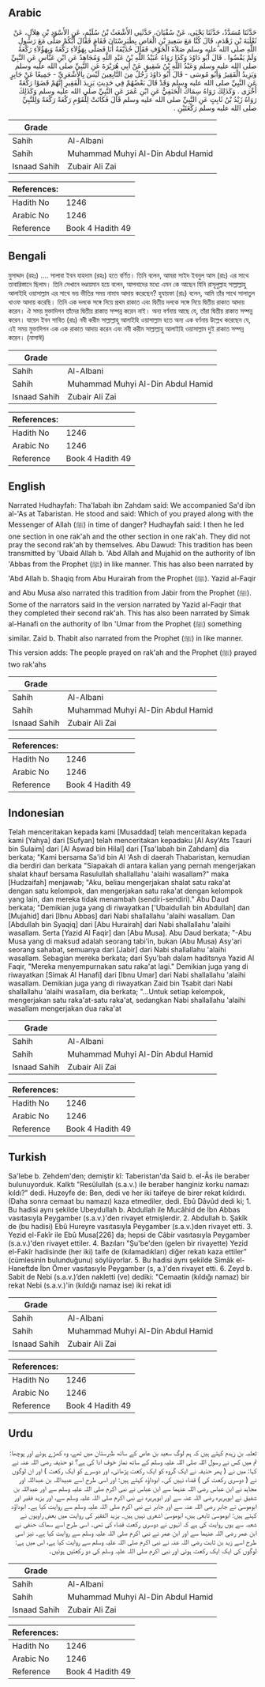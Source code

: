 ## Arabic


<div dir="rtl" lang="ar" style={{fontSize:'larger',backgroundColor:'#f8f9fa',padding:20}}>
حَدَّثَنَا مُسَدَّدٌ، حَدَّثَنَا يَحْيَى، عَنْ سُفْيَانَ، حَدَّثَنِي الأَشْعَثُ بْنُ سُلَيْمٍ، عَنِ الأَسْوَدِ بْنِ هِلاَلٍ، عَنْ ثَعْلَبَةَ بْنِ زَهْدَمٍ، قَالَ كُنَّا مَعَ سَعِيدِ بْنِ الْعَاصِ بِطَبَرِسْتَانَ فَقَامَ فَقَالَ أَيُّكُمْ صَلَّى مَعَ رَسُولِ اللَّهِ صلى الله عليه وسلم صَلاَةَ الْخَوْفِ فَقَالَ حُذَيْفَةُ أَنَا فَصَلَّى بِهَؤُلاَءِ رَكْعَةً وَبِهَؤُلاَءِ رَكْعَةً وَلَمْ يَقْضُوا ‏.‏ قَالَ أَبُو دَاوُدَ وَكَذَا رَوَاهُ عُبَيْدُ اللَّهِ بْنُ عَبْدِ اللَّهِ وَمُجَاهِدٌ عَنِ ابْنِ عَبَّاسٍ عَنِ النَّبِيِّ صلى الله عليه وسلم وَعَبْدُ اللَّهِ بْنُ شَقِيقٍ عَنْ أَبِي هُرَيْرَةَ عَنِ النَّبِيِّ صلى الله عليه وسلم وَيَزِيدُ الْفَقِيرُ وَأَبُو مُوسَى - قَالَ أَبُو دَاوُدَ رَجُلٌ مِنَ التَّابِعِينَ لَيْسَ بِالأَشْعَرِيِّ - جَمِيعًا عَنْ جَابِرٍ عَنِ النَّبِيِّ صلى الله عليه وسلم وَقَدْ قَالَ بَعْضُهُمْ فِي حَدِيثِ يَزِيدَ الْفَقِيرِ إِنَّهُمْ قَضَوْا رَكْعَةً أُخْرَى ‏.‏ وَكَذَلِكَ رَوَاهُ سِمَاكٌ الْحَنَفِيُّ عَنِ ابْنِ عُمَرَ عَنِ النَّبِيِّ صلى الله عليه وسلم وَكَذَلِكَ رَوَاهُ زَيْدُ بْنُ ثَابِتٍ عَنِ النَّبِيِّ صلى الله عليه وسلم قَالَ فَكَانَتْ لِلْقَوْمِ رَكْعَةً رَكْعَةً وَلِلنَّبِيِّ صلى الله عليه وسلم رَكْعَتَيْنِ ‏.‏
</div>
<div style={{backgroundColor:'#f8f9fa',padding:20, marginBottom: 10}}><table> <thead> <tr> <th>Grade</th> <th></th> </tr> </thead> <tbody> <tr><td>Sahih</td><td>Al-Albani</td></tr><tr><td>Sahih</td><td>Muhammad Muhyi Al-Din Abdul Hamid</td></tr><tr><td>Isnaad Sahih</td><td>Zubair Ali Zai</td></tr></tbody></table><table> <thead> <tr> <th>References:</th> <th></th> </tr> </thead> <tbody><tr><td>Hadith No</td><td>1246</td></tr><tr><td>Arabic No</td><td>1246</td></tr><tr><td>Reference</td><td>Book 4 Hadith 49</td></tr></tbody></table></div>

## Bengali


<div dir="ltr" lang="bn" style={{fontSize:'larger',backgroundColor:'#f8f9fa',padding:20}}>
মুসাদ্দাদ (রহঃ) .... সালাবা ইবন যাহদাম (রহঃ) হতে বর্ণিত। তিনি বলেন, আমরা সাইদ ইবনুল আস (রাঃ) এর সাথে তাবারিস্তানে ছিলাম। তিনি সেখানে দণ্ডায়মান হয়ে বলেন, আপনাদের মধ্যে এমন কে আছেন যিনি রাসূলুল্লাহ সাল্লাল্লাহু আলাইহি ওয়াসাল্লাম এর সাথে ভয় ভীতির সময় নামায আদায় করেছেন? হুযায়ফা (রাঃ) বলেন, আমি তাঁর সাথে সালাতুল খাওফ আদায় করেছি। তিনি এক দলকে সঙ্গে নিয়ে প্রথম রাকাত এবং দ্বিতীয় দলকে সঙ্গে নিয়ে দ্বিতীয় রাকাত আদায় করেন। ঐ সময় মুক্তাদিগন তাঁদের দ্বিতীয় রাকাত সম্পন্ন করেন নাই। অন্য বর্ণনায় আছে যে, তাঁরা দ্বিতীয় রাকাত সম্পন্ন করেন। যায়েদ ইবন সাবিত (রাঃ) নবী করীম সাল্লাল্লাহু আলাইহি ওয়াসাল্লাম হতে অন্য এক বর্ণনায় উল্লেখ করেছেন যে, এই সময় মুক্তাদিগন এক এক রাকাত আদায় করেন এবং নবী করীম সাল্লাল্লাহু আলাইহি ওয়াসাল্লাম দুই রাকাত সম্পন্ন করেন। (নাসাঈ)
</div>
<div style={{backgroundColor:'#f8f9fa',padding:20, marginBottom: 10}}><table> <thead> <tr> <th>Grade</th> <th></th> </tr> </thead> <tbody> <tr><td>Sahih</td><td>Al-Albani</td></tr><tr><td>Sahih</td><td>Muhammad Muhyi Al-Din Abdul Hamid</td></tr><tr><td>Isnaad Sahih</td><td>Zubair Ali Zai</td></tr></tbody></table><table> <thead> <tr> <th>References:</th> <th></th> </tr> </thead> <tbody><tr><td>Hadith No</td><td>1246</td></tr><tr><td>Arabic No</td><td>1246</td></tr><tr><td>Reference</td><td>Book 4 Hadith 49</td></tr></tbody></table></div>

## English


<div dir="ltr" lang="en" style={{fontSize:'larger',backgroundColor:'#f8f9fa',padding:20}}>
Narrated Hudhayfah: Tha'labah ibn Zahdam said: We accompanied Sa'd ibn al-'As at Tabaristan. He stood and said: Which of you prayed along with the Messenger of Allah (ﷺ) in time of danger? Hudhayfah said: I then he led one section in one rak'ah and the other section in one rak'ah. They did not pray the second rak'ah by themselves. Abu Dawud: This tradition has been transmitted by 'Ubaid Allah b. 'Abd Allah and Mujahid on the authority of Ibn 'Abbas from the Prophet (ﷺ) in like manner. This has also been narrated by 'Abd Allah b. Shaqiq from Abu Hurairah from the Prophet (ﷺ). Yazid al-Faqir and Abu Musa also narrated this tradition from Jabir from the Prophet (ﷺ). Some of the narrators said in the version narrated by Yazid al-Faqir that they completed their second rak'ah. This has also been narrated by Simak al-Hanafi on the authority of Ibn 'Umar from the Prophet (ﷺ) something similar. Zaid b. Thabit also narrated from the Prophet (ﷺ) in like manner. This version adds: The people prayed on rak'ah and the Prophet (ﷺ) prayed two rak'ahs
</div>
<div style={{backgroundColor:'#f8f9fa',padding:20, marginBottom: 10}}><table> <thead> <tr> <th>Grade</th> <th></th> </tr> </thead> <tbody> <tr><td>Sahih</td><td>Al-Albani</td></tr><tr><td>Sahih</td><td>Muhammad Muhyi Al-Din Abdul Hamid</td></tr><tr><td>Isnaad Sahih</td><td>Zubair Ali Zai</td></tr></tbody></table><table> <thead> <tr> <th>References:</th> <th></th> </tr> </thead> <tbody><tr><td>Hadith No</td><td>1246</td></tr><tr><td>Arabic No</td><td>1246</td></tr><tr><td>Reference</td><td>Book 4 Hadith 49</td></tr></tbody></table></div>

## Indonesian


<div dir="ltr" lang="id" style={{fontSize:'larger',backgroundColor:'#f8f9fa',padding:20}}>
Telah menceritakan kepada kami [Musaddad] telah menceritakan kepada kami [Yahya] dari [Sufyan] telah menceritakan kepadaku [Al Asy'Ats Tsauri bin Sulaim] dari [Al Aswad bin Hilal] dari [Tsa'labah bin Zahdam] dia berkata; "Kami bersama Sa'id bin Al 'Ash di daerah Thabaristan, kemudian dia berdiri dan berkata "Siapakah di antara kalian yang pernah mengerjakan shalat khauf bersama Rasulullah shallallahu 'alaihi wasallam?" maka [Hudzaifah] menjawab; "Aku, beliau mengerjakan shalat satu raka'at dengan satu kelompok, dan mengerjakan satu raka'at dengan kelompok yang lain, dan mereka tidak menambah (sendiri-sendiri)." Abu Daud berkata; "Demikian juga yang di riwayatkan ['Ubaidullah bin Abdullah] dan [Mujahid] dari [Ibnu Abbas] dari Nabi shallallahu 'alaihi wasallam. Dan [Abdullah bin Syaqiq] dari [Abu Hurairah] dari Nabi shallallahu 'alaihi wasallam. Serta [Yazid Al Faqir] dan [Abu Musa]. Abu Daud berkata; "-Abu Musa yang di maksud adalah seorang tabi'in, bukan (Abu Musa) Asy'ari seorang sahabat, semuanya dari [Jabir] dari Nabi shallallahu 'alaihi wasallam. Sebagian mereka berkata; dari Syu'bah dalam haditsnya Yazid Al Faqir, "Mereka menyempurnakan satu raka'at lagi." Demikian juga yang di riwayatkan [Simak Al Hanafi] dari [Ibnu Umar] dari Nabi shallallahu 'alaihi wasallam. Demikian juga yang di riwayatkan Zaid bin Tsabit dari Nabi shallallahu 'alaihi wasallam, dia berkata; "…Untuk setiap kelompok, mengerjakan satu raka'at-satu raka'at, sedangkan Nabi shallallahu 'alaihi wasallam mengerjakan dua raka'at
</div>
<div style={{backgroundColor:'#f8f9fa',padding:20, marginBottom: 10}}><table> <thead> <tr> <th>Grade</th> <th></th> </tr> </thead> <tbody> <tr><td>Sahih</td><td>Al-Albani</td></tr><tr><td>Sahih</td><td>Muhammad Muhyi Al-Din Abdul Hamid</td></tr><tr><td>Isnaad Sahih</td><td>Zubair Ali Zai</td></tr></tbody></table><table> <thead> <tr> <th>References:</th> <th></th> </tr> </thead> <tbody><tr><td>Hadith No</td><td>1246</td></tr><tr><td>Arabic No</td><td>1246</td></tr><tr><td>Reference</td><td>Book 4 Hadith 49</td></tr></tbody></table></div>

## Turkish


<div dir="ltr" lang="tr" style={{fontSize:'larger',backgroundColor:'#f8f9fa',padding:20}}>
Sa'lebe b. Zehdem'den; demiştir kî: Taberistan'da Said b. el-Âs ile beraber bulunuyorduk. Kalktı "Resûlullah (s.a.v.) ile beraber hanginiz korku namazı kıldı?" dedi. Huzeyfe de: Ben, dedi ve her iki taifeye de birer rekat kıldırdı. (Daha sonra cemaat bu namazı) kaza etmediler, dedi. Ebû Dâvûd dedi ki; 1. Bu hadisi aynı şekilde Ubeydullah b. Ab­dullah ile Mucâhid de İbn Abbas vasıtasıyla Peygamber (s.a.v.)'den rivayet etmişlerdir. 2. Abdullah b. Şakîk de (bu hadisi) Ebû Hureyre vasıtasıyla Peygamber (s.a.v.)den rivayet etti. 3. Yezid el-Fakîr ile Ebû Musa[226] da; hepsi de Câbir vasıtasıyla Peygamber (s.a.v.)'den rivayet ettiler. 4. Bazıları "Şu'be'den (gelen bir rivayette) Yezid el-Fakîr hadi­sinde (her iki) taife de (kılamadıkları) diğer rekatı kaza ettiler” (cüm­lesinin bulunduğunu) söylüyorlar. 5. Bu hadisi aynı şekilde Simâk el-Haneftde İbn Ömer vasıtasıy­le Peygamber (s, a.)'den rivayet etti. 6. Zeyd b. Sabit de Nebi (s.a.v.)’den nakletti (ve) dediki: "Ce­maatin (kıldığı namaz) bir rekat Nebi (s.a.v.)'in (kıldığı namaz ise) iki rekat idi
</div>
<div style={{backgroundColor:'#f8f9fa',padding:20, marginBottom: 10}}><table> <thead> <tr> <th>Grade</th> <th></th> </tr> </thead> <tbody> <tr><td>Sahih</td><td>Al-Albani</td></tr><tr><td>Sahih</td><td>Muhammad Muhyi Al-Din Abdul Hamid</td></tr><tr><td>Isnaad Sahih</td><td>Zubair Ali Zai</td></tr></tbody></table><table> <thead> <tr> <th>References:</th> <th></th> </tr> </thead> <tbody><tr><td>Hadith No</td><td>1246</td></tr><tr><td>Arabic No</td><td>1246</td></tr><tr><td>Reference</td><td>Book 4 Hadith 49</td></tr></tbody></table></div>

## Urdu


<div dir="rtl" lang="ur" style={{fontSize:'larger',backgroundColor:'#f8f9fa',padding:20}}>
ثعلبہ بن زہدم کہتے ہیں کہ ہم لوگ سعید بن عاص کے ساتھ طبرستان میں تھے، وہ کھڑے ہوئے اور پوچھا: تم میں کس نے رسول اللہ صلی اللہ علیہ وسلم کے ساتھ نماز خوف ادا کی ہے؟ تو حذیفہ رضی اللہ عنہ نے کہا: میں نے ( پھر حذیفہ نے ایک گروہ کو ایک رکعت پڑھائی، اور دوسرے کو ایک رکعت ) اور ان لوگوں نے ( دوسری رکعت کی ) قضاء نہیں کی۔ ابوداؤد کہتے ہیں: اور اسی طرح اسے عبیداللہ بن عبداللہ اور مجاہد نے ابن عباس رضی اللہ عنہما سے ابن عباس نے نبی اکرم صلی اللہ علیہ وسلم سے اور عبداللہ بن شفیق نے ابوہریرہ رضی اللہ عنہ سے اور ابوہریرہ نے نبی اکرم صلی اللہ علیہ وسلم سے، اور یزید فقیر اور ابوموسیٰ نے جابر رضی اللہ عنہ سے اور جابر نے نبی اکرم صلی اللہ علیہ وسلم سے روایت کیا ہے۔ ابوداؤد کہتے ہیں: ابوموسیٰ تابعی ہیں، ابوموسیٰ اشعری نہیں ہیں۔ یزید الفقیر کی روایت میں بعض راویوں نے شعبہ سے یوں روایت کی ہے کہ انہوں نے دوسری رکعت قضاء کی تھی۔ اسی طرح اسے سماک حنفی نے ابن عمر رضی اللہ عنہما سے اور ابن عمر نے نبی اکرم صلی اللہ علیہ وسلم سے روایت کیا ہے۔ نیز اسی طرح اسے زید بن ثابت رضی اللہ عنہ نے نبی اکرم صلی اللہ علیہ وسلم سے روایت کیا ہے، اس میں ہے: لوگوں کی ایک ایک رکعت ہوئی اور نبی اکرم صلی اللہ علیہ وسلم کی دو رکعتیں ہوئیں۔
</div>
<div style={{backgroundColor:'#f8f9fa',padding:20, marginBottom: 10}}><table> <thead> <tr> <th>Grade</th> <th></th> </tr> </thead> <tbody> <tr><td>Sahih</td><td>Al-Albani</td></tr><tr><td>Sahih</td><td>Muhammad Muhyi Al-Din Abdul Hamid</td></tr><tr><td>Isnaad Sahih</td><td>Zubair Ali Zai</td></tr></tbody></table><table> <thead> <tr> <th>References:</th> <th></th> </tr> </thead> <tbody><tr><td>Hadith No</td><td>1246</td></tr><tr><td>Arabic No</td><td>1246</td></tr><tr><td>Reference</td><td>Book 4 Hadith 49</td></tr></tbody></table></div>